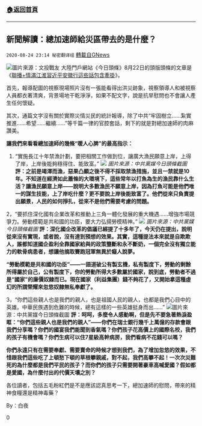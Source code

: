 ###  [:house:返回首頁](https://github.com/ourhimalayas/txt)
---

## 新聞解讀：總加速師給災區帶去的是什麼？
`2020-08-24 23:14 秘密翻译组` [轉載自GNews](https://gnews.org/zh-hant/315026/)

![](https://s3.amazonaws.com/gnews-media-offload/wp-content/uploads/2020/08/24230547/a05a9a1d-c7d2-4390-a448-6c7cff2ece2f.jpg)圖片來源：文投戰友
大陸門戶網站《今日頭條》8月22日的頭版頭條的文章是《[聯播+情滿江淮習近平安徽行這些話包含牽掛](https://www.toutiao.com/a6864006203547058702/)》。

首先，報導配圖的視察現場照片沒有一張能看得出洪災跡象，視察領導人和被視察人員都衣著清爽，背景場地干乾淨淨，如果不配文字，說是抗旱慰問也不會讓人產生任何懷疑。

其次，通篇文字沒有關於實際災情災民的統計報導，除了中共“牢固樹立……紮實推進……希望……繼續……”等千篇一律的官腔套話，剩下的就是對總加速師的肉麻讚美。

**讓我們來看看總加速師的幾條“暖人心脾”的最高指示：**

1. “實施長江十年禁漁計劃，要把相關工作做到位，讓廣大漁民願意上岸，上得了岸，上岸後能夠穩得住、能致富。”
![](https://s3.amazonaws.com/gnews-media-offload/wp-content/uploads/2020/08/24095025/Picture5-2.png) *圖片來源：中共黨媒今日頭條截圖* 
**評：之前是竭澤而漁，惡果凸顯之後不得不採取禁漁措施，並且一禁就是10年。不知道在經濟如此蕭條的大環境下，這些常年以打魚為生的漁民靠什么生活？讓漁民願意上岸——說明大多數漁民不願意上岸，因為打魚可能是他們唯一的謀生技能，上了岸吃什麼？更不要說上岸後能致富了。他們從來只負責提出願景，人民的如何掙扎，從來不是他們需要考慮的問題。**

2，“要抓住深化國有企業改革和推動上三角一體化發展的重大機遇……增強市場競爭力。勞動模範是共和國的功臣，要大力弘揚勞模精神。”
![](https://s3.amazonaws.com/gnews-media-offload/wp-content/uploads/2020/08/24095810/Screen-Shot-2020-08-24-at-11.57.46-pm.png) *圖片來源：中共黨媒今日頭條截圖* 
**評：深化國企改革的倡議已經提了十多年了，今天仍在提出，說明從來沒有實現，或者說，沒有達到預想的效果。其實，這種提法本來就是自欺欺人，誰都知道國企盈利全靠國家給與的政策壟斷和永不斷奶，一個完全沒有獨立能力的軟骨病患者，想讓他摘取賽跑冠軍無異於癡人說夢。**

**“勞動模範是共和國的功臣”——一語道破公有製玄機，私有製度下，勞動的剩餘所得屬於自己，公有製度下，你的勞動所得大多數屬於國家，說到底，勞動者不過是“國家”的廉價奴隸而已。現在國家（利益集團）錢不夠花了，又開始拿這種虛幻的所謂榮耀來忽悠奴隸無私奉獻了。**

3，“你們這些親人也是我們的親人，也是祖國人民的親人，也都是我們心目中的英雄。中華民族遇到危難的時候，總有這樣的一些英雄挺身而出……”
![](https://s3.amazonaws.com/gnews-media-offload/wp-content/uploads/2020/08/24094736/Picture4-2.png)圖片來源：中共黨媒今日頭條截圖
**評：呵呵，多麼令人感動啊，但是先不要急著熱淚盈眶：“你們這些親人也是我們的親人”——你們在瑞士銀行幾千上萬億的存款會跟我們分享嗎？你們的國宴我們能聞到香氣嗎？你們孩子花高價上的國際名校，我們的孩子有機會嗎？你們生病可以住7星級高幹病房，我們看病不花錢可以嗎？**

**你們永遠只有在需要奉獻、需要賣命的時候才想到我們，為了增加忽悠的效果，不惜跟我們這些吃了上頓愁下頓的草根攀親戚，對不起，我們高攀不起！一次次災難死的為什麼都是我們平民的孩子？而你們的孩子只需要開著豪車高喊愛國？假如都是愛國，為什麼付出的代價天壤之別？**

各位讀者，包括五毛粉紅們是不是應該認真思考一下，總加速師的慰問，帶來的精神食糧還是精神毒藥？

By：白夜

0
